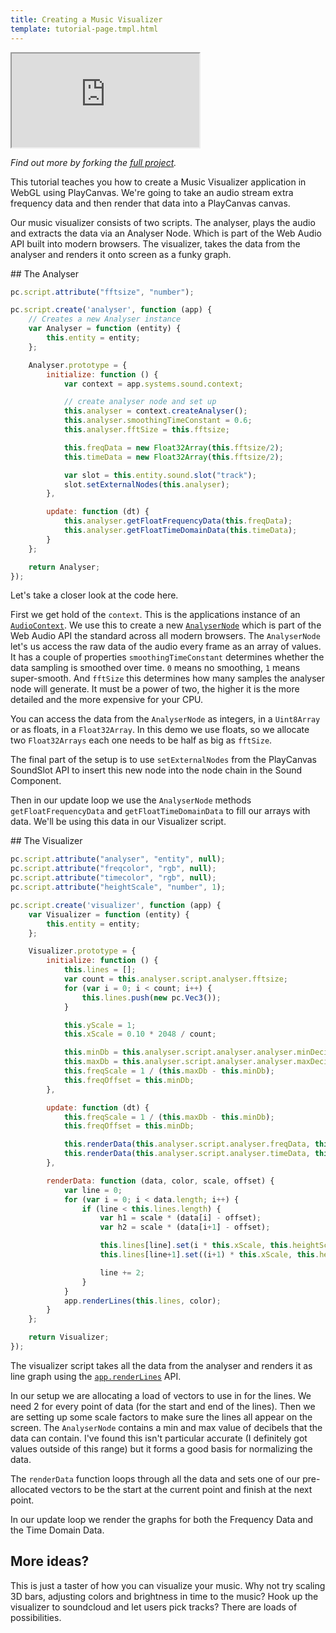 ```yaml
---
title: Creating a Music Visualizer
template: tutorial-page.tmpl.html
---
```


<iframe src="http://playcanv.as/p/BqhCi6oy"></iframe>

*Find out more by forking the [full project][1].*

This tutorial teaches you how to create a Music Visualizer application in WebGL using PlayCanvas. We're going to take an audio stream extra frequency data and then render that data into a PlayCanvas canvas.

Our music visualizer consists of two scripts. The analyser, plays the audio and extracts the data via an Analyser Node. Which is part of the Web Audio API built into modern browsers. The visualizer, takes the data from the analyser and renders it onto screen as a funky graph.

## The Analyser

```javascript
pc.script.attribute("fftsize", "number");

pc.script.create('analyser', function (app) {
    // Creates a new Analyser instance
    var Analyser = function (entity) {
        this.entity = entity;
    };

    Analyser.prototype = {
        initialize: function () {
            var context = app.systems.sound.context;

            // create analyser node and set up
            this.analyser = context.createAnalyser();
            this.analyser.smoothingTimeConstant = 0.6;
            this.analyser.fftSize = this.fftsize;

            this.freqData = new Float32Array(this.fftsize/2);
            this.timeData = new Float32Array(this.fftsize/2);

            var slot = this.entity.sound.slot("track");
            slot.setExternalNodes(this.analyser);
        },

        update: function (dt) {
            this.analyser.getFloatFrequencyData(this.freqData);
            this.analyser.getFloatTimeDomainData(this.timeData);
        }
    };

    return Analyser;
});
```

Let's take a closer look at the code here.

First we get hold of the `context`. This is the applications instance of an [`AudioContext`][2]. We use this to create a new [`AnalyserNode`][3] which is part of the Web Audio API the standard across all modern browsers. The `AnalyserNode` let's us access the raw data of the audio every frame as an array of values. It has a couple of properties `smoothingTimeConstant` determines whether the data sampling is smoothed over time. `0` means no smoothing, `1` means super-smooth. And `fftSize` this determines how many samples the analyser node will generate. It must be a power of two, the higher it is the more detailed and the more expensive for your CPU.

You can access the data from the `AnalyserNode` as integers, in a `Uint8Array` or as floats, in a `Float32Array`. In this demo we use floats, so we allocate two `Float32Arrays` each one needs to be half as big as `fftSize`.

The final part of the setup is to use `setExternalNodes` from the PlayCanvas SoundSlot API to insert this new node into the node chain in the Sound Component.

Then in our update loop we use the `AnalyserNode` methods `getFloatFrequencyData` and `getFloatTimeDomainData` to fill our arrays with data. We'll be using this data in our Visualizer script.

## The Visualizer

```javascript
pc.script.attribute("analyser", "entity", null);
pc.script.attribute("freqcolor", "rgb", null);
pc.script.attribute("timecolor", "rgb", null);
pc.script.attribute("heightScale", "number", 1);

pc.script.create('visualizer', function (app) {
    var Visualizer = function (entity) {
        this.entity = entity;
    };

    Visualizer.prototype = {
        initialize: function () {
            this.lines = [];
            var count = this.analyser.script.analyser.fftsize;
            for (var i = 0; i < count; i++) {
                this.lines.push(new pc.Vec3());
            }

            this.yScale = 1;
            this.xScale = 0.10 * 2048 / count;

            this.minDb = this.analyser.script.analyser.analyser.minDecibels;
            this.maxDb = this.analyser.script.analyser.analyser.maxDecibels;
            this.freqScale = 1 / (this.maxDb - this.minDb);
            this.freqOffset = this.minDb;
        },

        update: function (dt) {
            this.freqScale = 1 / (this.maxDb - this.minDb);
            this.freqOffset = this.minDb;

            this.renderData(this.analyser.script.analyser.freqData, this.freqcolor, this.freqScale, this.freqOffset);
            this.renderData(this.analyser.script.analyser.timeData, this.timecolor, 0.5, 0);
        },

        renderData: function (data, color, scale, offset) {
            var line = 0;
            for (var i = 0; i < data.length; i++) {
                if (line < this.lines.length) {
                    var h1 = scale * (data[i] - offset);
                    var h2 = scale * (data[i+1] - offset);

                    this.lines[line].set(i * this.xScale, this.heightScale*h1, 0);
                    this.lines[line+1].set((i+1) * this.xScale, this.heightScale*h2, 0);

                    line += 2;
                }
            }
            app.renderLines(this.lines, color);
        }
    };

    return Visualizer;
});
```

The visualizer script takes all the data from the analyser and renders it as line graph using the [`app.renderLines`][4] API.

In our setup we are allocating a load of vectors to use in for the lines. We need 2 for every point of data (for the start and end of the lines). Then we are setting up some scale factors to make sure the lines all appear on the screen. The `AnalyserNode` contains a min and max value of decibels that the data can contain. I've found this isn't particular accurate (I definitely got values outside of this range) but it forms a good basis for normalizing the data.

The `renderData` function loops through all the data and sets one of our pre-allocated vectors to be the start at the current point and finish at the next point.

In our update loop we render the graphs for both the Frequency Data and the Time Domain Data.

## More ideas?

This is just a taster of how you can visualize your music. Why not try scaling 3D bars, adjusting colors and brightness in time to the music? Hook up the visualizer to soundcloud and let users pick tracks? There are loads of possibilities.


[1]: https://playcanvas.com/project/374422/overview/tutorial-audio-visualizer
[2]: https://developer.mozilla.org/en/docs/Web/API/AudioContext
[3]: https://developer.mozilla.org/en-US/docs/Web/API/AnalyserNode
[4]: http://developer.playcanvas.com/en/api/pc.Application.html#renderLines
